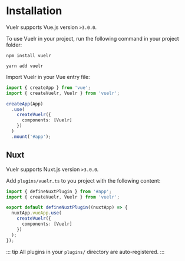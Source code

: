# Installation

Vuelr supports Vue.js version `>3.0.0`.

To use Vuelr in your project, run the following command in your project folder:

<CodeGroup>
  <CodeGroupItem title="NPM" active>

```bash:no-line-numbers
npm install vuelr
```

  </CodeGroupItem>
  <CodeGroupItem title="Yarn">
  
```bash:no-line-numbers
yarn add vuelr
```

  </CodeGroupItem>
</CodeGroup>

Import Vuelr in your Vue entry file:

```ts
import { createApp } from 'vue';
import { createVuelr, Vuelr } from 'vuelr';

createApp(App)
  .use(
    createVuelr({
      components: [Vuelr]
    })
  )
  .mount('#app');
```

## Nuxt

Vuelr supports Nuxt.js version `>3.0.0`.

Add `plugins/vuelr.ts` to you project with the following content:

```ts
import { defineNuxtPlugin } from '#app';
import { createVuelr, Vuelr } from 'vuelr';

export default defineNuxtPlugin((nuxtApp) => {
  nuxtApp.vueApp.use(
    createVuelr({
      components: [Vuelr]
    })
  );
});
```

::: tip
All plugins in your `plugins/` directory are auto-registered.
:::
